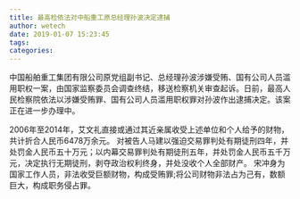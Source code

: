 ```yaml
---
title: 最高检依法对中船重工原总经理孙波决定逮捕
author: wetech
date: 2019-01-07 15:23:45
tags: 
categories: 
---
```

 
<!-- more -->
中国船舶重工集团有限公司原党组副书记、总经理孙波涉嫌受贿、国有公司人员滥用职权一案，由国家监察委员会调查终结，移送检察机关审查起诉。日前，最高人民检察院依法以涉嫌受贿罪、国有公司人员滥用职权罪对孙波作出逮捕决定。该案正在进一步办理中。
 
 
2006年至2014年，艾文礼直接或通过其近亲属收受上述单位和个人给予的财物，共计折合人民币6478万余元。
对被告人马建以强迫交易罪判处有期徒刑四年，并处罚金人民币五十万元；以内幕交易罪判处有期徒刑五年，并处罚金人民币五千万元，决定执行无期徒刑，剥夺政治权利终身，并处没收个人全部财产。
宋冲身为国家工作人员，非法收受巨额财物，构成受贿罪;将公司财物非法占为己有，数额巨大，构成职务侵占罪。
